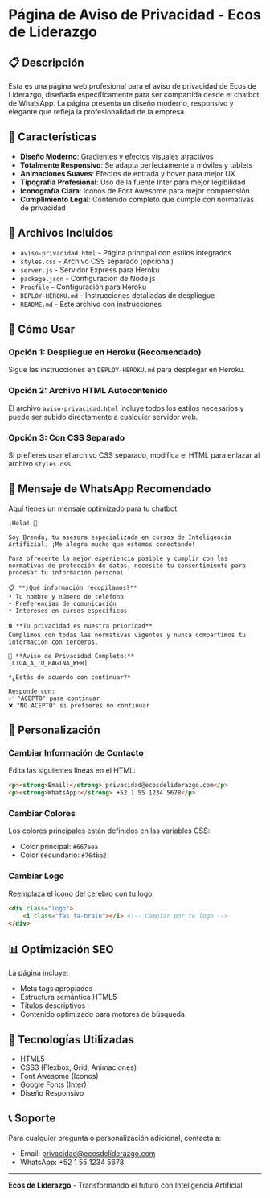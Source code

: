 # Página de Aviso de Privacidad - Ecos de Liderazgo

## 📋 Descripción

Esta es una página web profesional para el aviso de privacidad de Ecos de Liderazgo, diseñada específicamente para ser compartida desde el chatbot de WhatsApp. La página presenta un diseño moderno, responsivo y elegante que refleja la profesionalidad de la empresa.

## 🎨 Características

- **Diseño Moderno**: Gradientes y efectos visuales atractivos
- **Totalmente Responsivo**: Se adapta perfectamente a móviles y tablets
- **Animaciones Suaves**: Efectos de entrada y hover para mejor UX
- **Tipografía Profesional**: Uso de la fuente Inter para mejor legibilidad
- **Iconografía Clara**: Iconos de Font Awesome para mejor comprensión
- **Cumplimiento Legal**: Contenido completo que cumple con normativas de privacidad

## 📁 Archivos Incluidos

- `aviso-privacidad.html` - Página principal con estilos integrados
- `styles.css` - Archivo CSS separado (opcional)
- `server.js` - Servidor Express para Heroku
- `package.json` - Configuración de Node.js
- `Procfile` - Configuración para Heroku
- `DEPLOY-HEROKU.md` - Instrucciones detalladas de despliegue
- `README.md` - Este archivo con instrucciones

## 🚀 Cómo Usar

### Opción 1: Despliegue en Heroku (Recomendado)
Sigue las instrucciones en `DEPLOY-HEROKU.md` para desplegar en Heroku.

### Opción 2: Archivo HTML Autocontenido
El archivo `aviso-privacidad.html` incluye todos los estilos necesarios y puede ser subido directamente a cualquier servidor web.

### Opción 3: Con CSS Separado
Si prefieres usar el archivo CSS separado, modifica el HTML para enlazar al archivo `styles.css`.

## 📱 Mensaje de WhatsApp Recomendado

Aquí tienes un mensaje optimizado para tu chatbot:

```
¡Hola! 👋

Soy Brenda, tu asesora especializada en cursos de Inteligencia Artificial. ¡Me alegra mucho que estemos conectando!

Para ofrecerte la mejor experiencia posible y cumplir con las normativas de protección de datos, necesito tu consentimiento para procesar tu información personal.

📋 **¿Qué información recopilamos?**
• Tu nombre y número de teléfono
• Preferencias de comunicación
• Intereses en cursos específicos

🔒 **Tu privacidad es nuestra prioridad**
Cumplimos con todas las normativas vigentes y nunca compartimos tu información con terceros.

📄 **Aviso de Privacidad Completo:**
[LIGA_A_TU_PAGINA_WEB]

*¿Estás de acuerdo con continuar?*

Responde con:
✅ "ACEPTO" para continuar
❌ "NO ACEPTO" si prefieres no continuar
```

## 🎯 Personalización

### Cambiar Información de Contacto
Edita las siguientes líneas en el HTML:
```html
<p><strong>Email:</strong> privacidad@ecosdeliderazgo.com</p>
<p><strong>WhatsApp:</strong> +52 1 55 1234 5678</p>
```

### Cambiar Colores
Los colores principales están definidos en las variables CSS:
- Color principal: `#667eea`
- Color secundario: `#764ba2`

### Cambiar Logo
Reemplaza el ícono del cerebro con tu logo:
```html
<div class="logo">
    <i class="fas fa-brain"></i> <!-- Cambiar por tu logo -->
</div>
```

## 📊 Optimización SEO

La página incluye:
- Meta tags apropiados
- Estructura semántica HTML5
- Títulos descriptivos
- Contenido optimizado para motores de búsqueda

## 🔧 Tecnologías Utilizadas

- HTML5
- CSS3 (Flexbox, Grid, Animaciones)
- Font Awesome (Iconos)
- Google Fonts (Inter)
- Diseño Responsivo

## 📞 Soporte

Para cualquier pregunta o personalización adicional, contacta a:
- Email: privacidad@ecosdeliderazgo.com
- WhatsApp: +52 1 55 1234 5678

---

**Ecos de Liderazgo** - Transformando el futuro con Inteligencia Artificial 